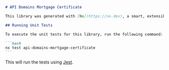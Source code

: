 ````markdown
# API Domains Mortgage Certificate

This library was generated with [Nx](https://nx.dev), a smart, extensible build framework.

## Running Unit Tests

To execute the unit tests for this library, run the following command:

```bash
nx test api-domains-mortgage-certificate
```
````

This will run the tests using [Jest](https://jestjs.io).

```

```
